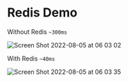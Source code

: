 # Redis Demo

Without Redis `~300ms`

![Screen Shot 2022-08-05 at 06 03 02](https://user-images.githubusercontent.com/58401630/182999121-fbac489d-5d2b-4a7b-8b0f-dc3c67e89448.png)

With Redis `~40ms`

![Screen Shot 2022-08-05 at 06 03 35](https://user-images.githubusercontent.com/58401630/182999175-02fa8770-40cd-4737-8682-fa6e4e3d0582.png)
